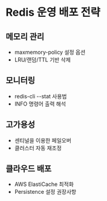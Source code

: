 # Redis 운영 배포 전략

## 메모리 관리

- maxmemory-policy 설정 옵션
- LRU/랜덤/TTL 기반 삭제

## 모니터링

- redis-cli --stat 사용법
- INFO 명령어 출력 해석

## 고가용성

- 센티널을 이용한 페일오버
- 클러스터 자동 재조정

## 클라우드 배포

- AWS ElastiCache 최적화
- Persistence 설정 권장사항

